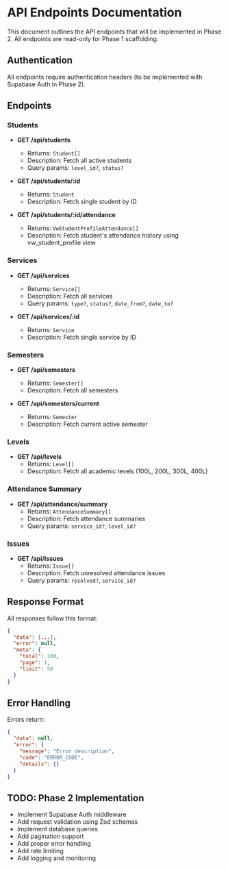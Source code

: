# API Endpoints Documentation

This document outlines the API endpoints that will be implemented in Phase 2. All endpoints are read-only for Phase 1 scaffolding.

## Authentication
All endpoints require authentication headers (to be implemented with Supabase Auth in Phase 2).

## Endpoints

### Students
- **GET /api/students**
  - Returns: `Student[]`
  - Description: Fetch all active students
  - Query params: `level_id?`, `status?`

- **GET /api/students/:id**
  - Returns: `Student`
  - Description: Fetch single student by ID

- **GET /api/students/:id/attendance**
  - Returns: `VwStudentProfileAttendance[]`
  - Description: Fetch student's attendance history using vw_student_profile view

### Services
- **GET /api/services**
  - Returns: `Service[]`
  - Description: Fetch all services
  - Query params: `type?`, `status?`, `date_from?`, `date_to?`

- **GET /api/services/:id**
  - Returns: `Service`
  - Description: Fetch single service by ID

### Semesters
- **GET /api/semesters**
  - Returns: `Semester[]`
  - Description: Fetch all semesters

- **GET /api/semesters/current**
  - Returns: `Semester`
  - Description: Fetch current active semester

### Levels
- **GET /api/levels**
  - Returns: `Level[]`
  - Description: Fetch all academic levels (100L, 200L, 300L, 400L)

### Attendance Summary
- **GET /api/attendance/summary**
  - Returns: `AttendanceSummary[]`
  - Description: Fetch attendance summaries
  - Query params: `service_id?`, `level_id?`

### Issues
- **GET /api/issues**
  - Returns: `Issue[]`
  - Description: Fetch unresolved attendance issues
  - Query params: `resolved?`, `service_id?`

## Response Format
All responses follow this format:
```json
{
  "data": [...],
  "error": null,
  "meta": {
    "total": 100,
    "page": 1,
    "limit": 50
  }
}
```

## Error Handling
Errors return:
```json
{
  "data": null,
  "error": {
    "message": "Error description",
    "code": "ERROR_CODE",
    "details": {}
  }
}
```

## TODO: Phase 2 Implementation
- Implement Supabase Auth middleware
- Add request validation using Zod schemas
- Implement database queries
- Add pagination support
- Add proper error handling
- Add rate limiting
- Add logging and monitoring
